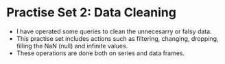 # Practise Set 2: Data Cleaning
* I have operated some queries to clean the unnecesarry or falsy data.
* This practise set includes actions such as filtering, changing, dropping, filling the NaN (null) and infinite values.
* These operations are done both on series and data frames.
